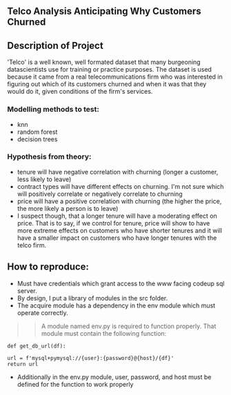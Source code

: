 ## Telco Analysis Anticipating Why Customers Churned

## Description of Project

'Telco' is a well known, well formated dataset that many burgeoning datascientists use for training or practice purposes. The dataset is used because it came from a real telecommunications firm who was interested in figuring out which of its customers churned and when it was that they would do it, given conditions of the firm's services. 


### Modelling methods to test:
- knn
- random forest
- decision trees


### Hypothesis from theory:
- tenure will have negative correlation with churning (longer a customer, less likely to leave)
- contract types will have different effects on churning. I'm not sure which will positively correlate or negatively correlate to churning
- price will have a positive correlation with churning (the higher the price, the more likely a person is to leave)
- I suspect though, that a longer tenure will have a moderating effect on price. That is to say, if we control for tenure, price will show to have more extreme effects on customers who have shorter tenures and it will have a smaller impact on customers who have longer tenures with the telco firm. 




## How to reproduce:
- Must have credentials which grant access to the www facing codeup sql server.
- By design, I put a library of modules in the src folder.
- The acquire module has a dependency in the env module which must operate correctly. 
>> A module named env.py is required to function properly. That module must contain the following function:  
    
    def get_db_url(df):

    url = f'mysql+pymysql://{user}:{password}@{host}/{df}'
    return url 
    
- Additionally in the env.py module, user, password, and host must be defined for the function to work properly